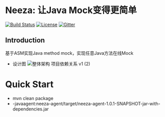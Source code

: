 # Neeza: 让Java Mock变得更简单

[![Build Status](https://travis-ci.org/hotspacode/neeza.svg?branch=master)](https://travis-ci.org/hotspacode/neeza)
[![License](https://img.shields.io/badge/license-Apache%202-4EB1BA.svg)](https://www.apache.org/licenses/LICENSE-2.0.html)
[![Gitter](https://badges.gitter.im/hotspacode/neeza.svg)](https://gitter.im/hotspacode/neeza)



## Introduction

基于ASM实现Java method mock，实现任意Java方法在线Mock

- 设计图
![整体架构 项目依赖关系 v1 (2)](https://user-images.githubusercontent.com/16358235/72417239-6916d880-37b3-11ea-951a-af0f4c30e010.png)



# Quick Start

- mvn clean package 
- -javaagent:neeza-agent/target/neeza-agent-1.0.1-SNAPSHOT-jar-with-dependencies.jar


